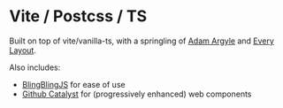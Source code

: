# Vite / Postcss / TS

Built on top of vite/vanilla-ts, with a springling of [Adam Argyle](https://github.com/argyleink) and [Every Layout](https://every-layout.dev/).

Also includes:
- [BlingBlingJS](https://github.com/argyleink/blingblingjs) for ease of use
- [Github Catalyst](https://github.com/github/catalyst) for (progressively enhanced) web components